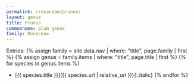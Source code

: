 ```yaml
---
permalink: /rosaceae/prunus/
layout: genus
title: Prunus
commonname: plum genus
family: Rosaceae
---
```


Entries:
{% assign family = site.data.nav | where: "title", page.family | first %}
{% assign genus = family.items | where: "title", page.title | first %}
{% for species in genus.items %}
  - [{{ species.title }}]({{ species.url | relative_url }}){:.italic}
{% endfor %}

